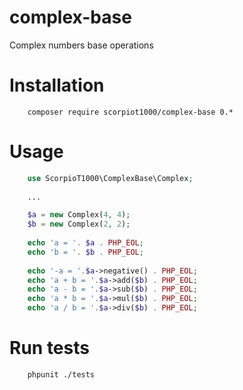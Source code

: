 # complex-base
Complex numbers base operations

Installation
====

```
    composer require scorpiot1000/complex-base 0.*
```

Usage
====

```php
    use ScorpioT1000\ComplexBase\Complex;
    
    ...

    $a = new Complex(4, 4);
    $b = new Complex(2, 2);
    
    echo 'a = '. $a . PHP_EOL;
    echo 'b = '. $b . PHP_EOL;
    
    echo '-a = '.$a->negative() . PHP_EOL;
    echo 'a + b = '.$a->add($b) . PHP_EOL;
    echo 'a - b = '.$a->sub($b) . PHP_EOL;
    echo 'a * b = '.$a->mul($b) . PHP_EOL;
    echo 'a / b = '.$a->div($b) . PHP_EOL;
```

Run tests
====

```
    phpunit ./tests
```